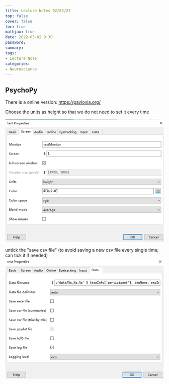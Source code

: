```yaml
---
title: Lecture Notes 02/03/22
top: false
cover: false
toc: true
mathjax: true
date: 2022-03-02 9:30
password:
summary:
tags:
- Lecture Note
categories:
- Neuroscience
---
```


## PsychoPy

There is a online version: https://pavlovia.org/

Choose the units as height so that we do not need to set it every time

 ![image-20220302102011091](https://raw.githubusercontent.com/ReveRoyl/PictureBed/main/BlogImg/202203021020152.png)

untick the "save csv file" (to avoid saving a new csv file every single time; can tick it if needed) ![image-20220302102419605](https://raw.githubusercontent.com/ReveRoyl/PictureBed/main/BlogImg/202203021024639.png)











